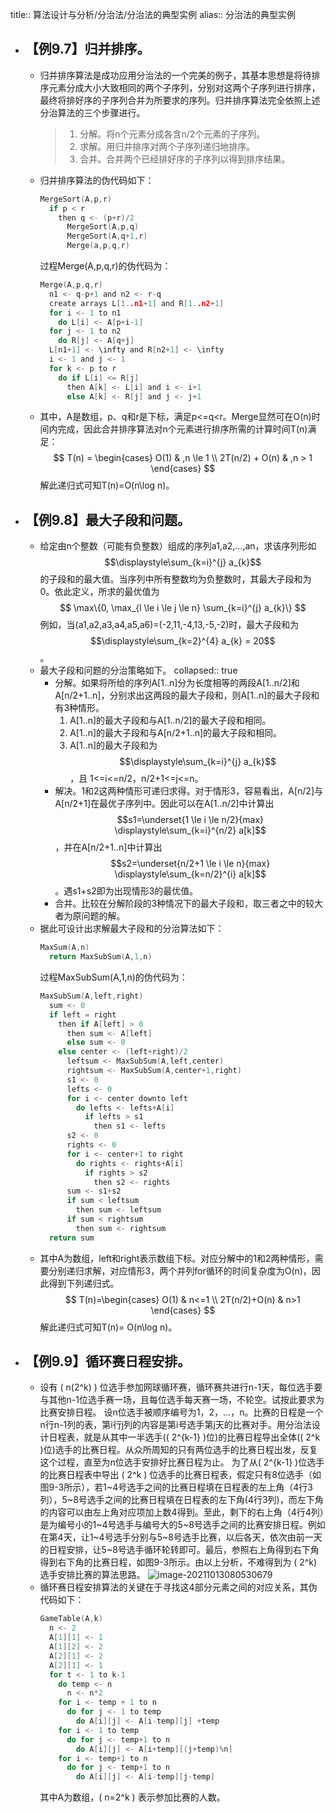 title:: 算法设计与分析/分治法/分治法的典型实例
alias:: 分治法的典型实例

- ## 【例9.7】归并排序。
	- 归并排序算法是成功应用分治法的一个完美的例子，其基本思想是将待排序元素分成大小大致相同的两个子序列，分别对这两个子序列进行排序，最终将排好序的子序列合并为所要求的序列。归并排序算法完全依照上述分治算法的三个步骤进行。
	  > 1. 分解。将n个元素分成各含n/2个元素的子序列。
	  > 2. 求解。用归并排序对两个子序列递归地排序。
	  > 3. 合并。合并两个已经排好序的子序列以得到排序结果。
	- 归并排序算法的伪代码如下：
	  ```c
	  MergeSort(A,p,r)
	  	if p < r
	      then q <- (p+r)/2
	      	MergeSort(A,p,q)
	      	MergeSort(A,q+1,r)
	      	Merge(a,p,q,r)
	  ```
	  过程Merge(A,p,q,r)的伪代码为：
	  ```c
	  Merge(A,p,q,r)
	    n1 <- q-p+1 and n2 <- r-q
	    create arrays L[1..n1+1] and R[1..n2+1]
	    for i <- 1 to n1
	      do L[i] <- A[p+i-1]
	    for j <- 1 to n2
	      do R[j] <- A[q+j]
	    L[n1+1] <- \infty and R[n2+1] <- \infty
	    i <- 1 and j <- 1
	    for k <- p to r
	      do if L[i] <= R[j]
	        then A[k] <- L[i] and i <- i+1
	        else A[k] <- R[j] and j <- j+1
	  ```
	- 其中，A是数组，p、q和r是下标，满足p<=q<r。Merge显然可在O(n)时间内完成，因此合并排序算法对n个元素进行排序所需的计算时间T(n)满足：
	  $$
	  T(n) = \begin{cases}
	  O(1) & ,n \le 1 \\
	  2T(n/2) + O(n) & ,n > 1
	  \end{cases}
	  $$
	  解此递归式可知T(n)=O(n\log n)。
- ## 【例9.8】最大子段和问题。
	- 给定由n个整数（可能有负整数）组成的序列a1,a2,…,an，求该序列形如$$\displaystyle\sum_{k=i}^{j} a_{k}$$ 的子段和的最大值。当序列中所有整数均为负整数时，其最大子段和为0。依此定义，所求的最优值为
	  $$
	  \max\{0, \max_{l \le i \le j \le n} \sum_{k=i}^{j} a_{k}\}
	  $$
	  例如，当(a1,a2,a3,a4,a5,a6)=(-2,11,-4,13,-5,-2)时，最大子段和为 $$\displaystyle\sum_{k=2}^{4} a_{k} = 20$$。
	- 最大子段和问题的分治策略如下。
	  collapsed:: true
		- 分解。如果将所给的序列A[1..n]分为长度相等的两段A[1..n/2]和A[n/2+1..n]，分别求出这两段的最大子段和，则A[1..n]的最大子段和有3种情形。
		  1. A[1..n]的最大子段和与A[1..n/2]的最大子段和相同。
		  2. A[1..n]的最大子段和与A[n/2+1..n]的最大子段和相同。
		  3. A[1..n]的最大子段和为$$\displaystyle\sum_{k=i}^{j} a_{k}$$，且 1<=i<=n/2，n/2+1<=j<=n。
		- 解决。1和2这两种情形可递归求得。对于情形3，容易看出，A[n/2]与A[n/2+1]在最优子序列中。因此可以在A[1..n/2]中计算出$$s1=\underset{1 \le i \le n/2}{max} \displaystyle\sum_{k=i}^{n/2} a[k]$$，并在A[n/2+1..n]中计算出$$s2=\underset{n/2+1 \le i \le n}{max} \displaystyle\sum_{k=n/2}^{i} a[k]$$。遇s1+s2即为出现情形3的最优值。
		- 合并。比较在分解阶段的3种情况下的最大子段和，取三者之中的较大者为原问题的解。
	- 据此可设计出求解最大子段和的分治算法如下：
	  ```c
	  MaxSum(A,n)
	    return MaxSubSum(A,1,n)
	  ```
	  过程MaxSubSum(A,1,n)的伪代码为：
	  ```c
	  MaxSubSum(A,left,right)
	    sum <- 0
	    if left = right
	      then if A[left] > 0
	        then sum <- A[left]
	        else sum <- 0
	      else center <- (left+right)/2
	        leftsum <- MaxSubSum(A,left,center)
	        rightsum <- MaxSubSum(A,center+1,right)
	        s1 <- 0
	        lefts <- 0
	        for i <- center downto left
	          do lefts <- lefts+A[i]
	            if lefts > s1
	              then s1 <- lefts
	        s2 <- 0
	        rights <- 0
	        for i <- center+1 to right
	          do rights <- rights+A[i]
	            if rights > s2
	              then s2 <- rights
	        sum <- s1+s2
	        if sum < leftsum
	          then sum <- leftsum
	        if sum < rightsum
	          then sum <- rightsum
	    return sum
	  ```
	- 其中A为数组，left和right表示数组下标。对应分解中的1和2两种情形，需要分别递归求解，对应情形3，两个并列for循环的时间复杂度为O(n)，因此得到下列递归式。
	  $$
	  T(n)=\begin{cases}
	  O(1) & n<=1 \\
	  2T(n/2)+O(n) & n>1 
	  \end{cases}
	  $$
	  解此递归式可知T(n)= O(n\log n)。
- ## 【例9.9】循环赛日程安排。
	- 设有 \( n(2^k) \) 位选手参加网球循环赛，循环赛共进行n-1天，每位选手要与其他n-1位选手赛一场，且每位选手每天赛一场，不轮空。试按此要求为比赛安排日程。
	  设n位选手被顺序编号为1，2，…，n。比赛的日程是一个n行n-1列的表，第i行j列的内容是第i号选手第j天的比赛对手。用分治法设计日程表，就是从其中一半选手(\( 2^{k-1} \)位)的比赛日程导出全体(\( 2^k \)位)选手的比赛日程。从众所周知的只有两位选手的比赛日程出发，反复这个过程，直至为n位选手安排好比赛日程为止。
	  为了从\( 2^{k-1} \)位选手的比赛日程表中导出 \( 2^k \) 位选手的比赛日程表，假定只有8位选手（如图9-3所示），若1\~4号选手之间的比赛日程填在日程表的左上角（4行3列），5\~8号选手之间的比赛日程填在日程表的左下角(4行3列)，而左下角的内容可以由左上角对应项加上数4得到。至此，剩下的右上角（4行4列）是为编号小的1\~4号选手与编号大的5\~8号选手之间的比赛安排日程。例如在第4天，让1\~4号选手分别与5\~8号选手比赛，以后各天，依次由前一天的日程安排，让5\~8号选手循环轮转即可。最后，参照右上角得到右下角得到右下角的比赛日程，如图9-3所示。由以上分析，不难得到为 \( 2^k\) 选手安排比赛的算法思路。
	  ![image-20211013080530679](https://img.mhugh.net/typora/image-20211013080530679.png)
	- 循环赛日程安排算法的关键在于寻找这4部分元素之间的对应关系，其伪代码如下：
	  ```c
	  GameTable(A,k)
	    n <- 2
	    A[1][1] <- 1
	    A[1][2] <- 2
	    A[2][1] <- 2
	    A[2][1] <- 1
	    for t <- 1 to k-1
	      do temp <- n
	        n <- n*2
	      for i <- temp + 1 to n
	        do for j <- 1 to temp
	          do A[i][j] <- A[i-temp][j] +temp
	      for i <- 1 to temp
	        do for j <- temp+1 to n
	          do A[i][j] <- A[i+temp][(j+temp)%n]
	      for i <- temp+1 to n
	        do for j <- temp+1 to n
	          do A[i][j] <- A[i-temp][j-temp]
	  ```
	  其中A为数组，\( n=2^k \) 表示参加比赛的人数。
